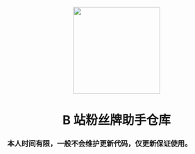 <p align="center">
  <img src="https://avatars.githubusercontent.com/u/82191856?s=400&u=2da2c0d81b6750f211d575e91143df767743e4c7&v=4" width="200" height="200" alt="">
</p>
<div align="center">
<h1> B 站粉丝牌助手仓库
</h1>

 </div>


### 本人时间有限，一般不会维护更新代码，仅更新保证使用。

